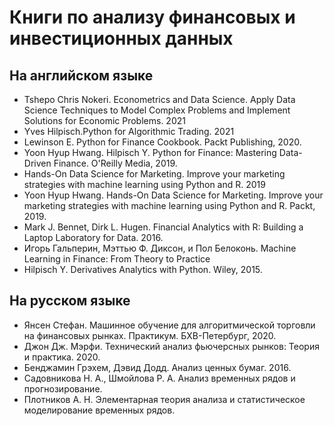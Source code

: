 # Книги по анализу финансовых и инвестиционных данных

## На английском языке

- Tshepo Chris Nokeri. Econometrics and Data Science. Apply Data Science Techniques to Model Complex Problems and Implement Solutions for Economic Problems. 2021
- Yves Hilpisch.Python for Algorithmic Trading. 2021
- Lewinson E. Python for Finance Cookbook. Packt Publishing, 2020.
- Yoon Hyup Hwang. Hilpisch Y. Python for Finance: Mastering Data-Driven Finance. O'Reilly Media, 2019.
- Hands-On Data Science for Marketing. Improve your marketing strategies with machine learning using Python and R. 2019
- Yoon Hyup Hwang. Hands-On Data Science for Marketing. Improve your marketing strategies with machine learning using Python and R. Packt, 2019. 
- Mark J. Bennet, Dirk L. Hugen. Financial Analytics with R: Building a Laptop Laboratory for Data. 2016.
- Игорь Гальперин, Мэттью Ф. Диксон, и Пол Белоконь. Machine Learning in Finance: From Theory to Practice
- Hilpisch Y. Derivatives Analytics with Python. Wiley, 2015.


## На русском языке

- Янсен Стефан. Машинное обучение для алгоритмической торговли на финансовых рынках. Практикум. БХВ-Петербург, 2020.
- Джон Дж. Мэрфи. Технический анализ фьючерсных рынков: Теория и практика. 2020.
- Бенджамин Грэхем, Дэвид Додд. Анализ ценных бумаг. 2016. 
- Садовникова Н. А., Шмойлова Р. А. Анализ временных рядов и прогнозирование.
- Плотников А. Н. Элементарная теория анализа и статистическое моделирование временных рядов.
